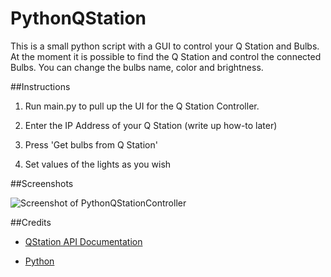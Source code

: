 # PythonQStation

This is a small python script with a GUI to control your Q Station and Bulbs. At the moment it is possible to find the Q Station and control the connected Bulbs. You can change the bulbs name, color and brightness.

##Instructions

1. Run main.py to pull up the UI for the Q Station Controller.

2. Enter the IP Address of your Q Station (write up how-to later)

3. Press 'Get bulbs from Q Station'

4. Set values of the lights as you wish

##Screenshots

![Screenshot of PythonQStationController](http://i.imgur.com/d5UgKSx.png)

##Credits

* [QStation API Documentation](https://github.com/BelledsQ/QStation_API)

* [Python](https://python.org)
